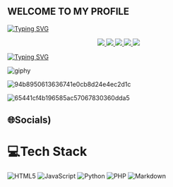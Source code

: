 ## WELCOME TO MY PROFILE

[![Typing SVG](https://readme-typing-svg.herokuapp.com?font=&color=FF0000&lines=Welcome+To+My+Profile+Github;Contact+the+admin+personal+account+via+the+link+below%3A)](https://git.io/typing-svg)
<p align="center">
<a href="https://github.com/MrDebo"><img src="https://img.shields.io/badge/Github-black?logo=Github&logoColor=black&labelColor=white">
<a href="https://m.facebook.com/Mr.Debo.02"><img src="https://img.shields.io/badge/facebook-blue?logo=Twitter&logoColor=White&labelColor=white">
<a href="https://www.facebook.com/Mr.Debo.02"><img src="https://img.shields.io/badge/Facebook-blue?logo=Facebook&logoColor=blue&labelColor=white">
<a href="https://instagram.com/mr_botzid?igshid=YmMyMTA2M2Y="><img src="https://img.shields.io/badge/Instagram-red?logo=Instagram&logoColor=purple&labelColor=white">
<a href="https://wa.me/6285769544834?text=Asalamualaikum+bang"><img src="https://img.shields.io/badge/Whatsapp-CHAT-green?logo=Whatsapp&logoColor=Brightgreen&labelColor=white">
</p>
  
  [![Typing SVG](https://readme-typing-svg.herokuapp.com?font=&duration=3000&color=FF8500&lines=Sekali+Putaran;Setengah+Putaran;Bersihkan+Sel+Kulit+Mati;Dan+Kotoran+Lalu+Menyilang;Menyilang+Komedo+Berkurang;Putar+Putar+Diwajah;Bilas+Multivitamin;ABCD..+)](https://git.io/typing-svg)
 
  ![giphy](https://user-images.githubusercontent.com/77507222/106824690-8dd73a00-66ad-11eb-89e2-53e13ac6f594.gif)
<p align="center">
  
![94b8950613636741e0cb8d24e4ec2d1c](https://user-images.githubusercontent.com/72184388/115982559-89883200-a5b5-11eb-8b23-10b9099f5d68.gif)
  
![65441cf4b196585ac57067830360dda5](https://user-images.githubusercontent.com/72184388/115982548-6f4e5400-a5b5-11eb-92de-748a1a1d7d80.gif)


## 🌐Socials) 

# 💻Tech Stack

![HTML5](https://img.shields.io/badge/html5-%23E34F26.svg?style=flat&logo=html5&logoColor=white) ![JavaScript](https://img.shields.io/badge/javascript-%23323330.svg?style=flat&logo=javascript&logoColor=%23F7DF1E) ![Python](https://img.shields.io/badge/python-3670A0?style=flat&logo=python&logoColor=ffdd54) ![PHP](https://img.shields.io/badge/php-%23777BB4.svg?style=flat&logo=php&logoColor=white) ![Markdown](https://img.shields.io/badge/markdown-%23000000.svg?style=flat&logo=markdown&logoColor=white)

  

  

